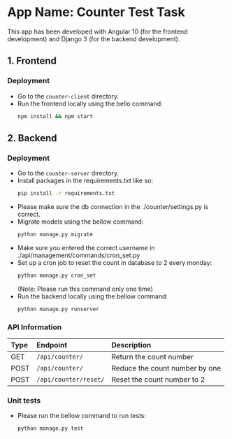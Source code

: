 # App Name: Counter Test Task
This app has been developed with Angular 10 (for the frontend development)
and Django 3 (for the backend development).

## 1. Frontend
### Deployment
- Go to the `counter-client` directory.
- Run the frontend locally using the bello command:
    ```bash
    npm install && npm start
    ```

## 2. Backend
### Deployment
- Go to the `counter-server` directory.
- Install packages in the requirements.txt like so:
    ```bash
    pip install -r requirements.txt
    ```
- Please make sure the db connection in the ./counter/settings.py is correct.
- Migrate models using the bellow command:
    ```bash
    python manage.py migrate
    ```
- Make sure you entered the correct username in ./api/management/commands/cron_set.py
- Set up a cron job to reset the count in database to 2 every monday:
    ```bash
    python manage.py cron_set
    ``` 
  (Note: Please run this command only one time)
- Run the backend locally using the bellow command:
    ```bash
    python manage.py runserver
    ```

### API Information
| Type | Endpoint | Description |
| :--- | :--- | :--- |
| GET | `/api/counter/` | Return the count number |
| POST | `/api/counter/` | Reduce the count number by one |
| POST | `/api/counter/reset/` | Reset the count number to 2 |

### Unit tests
- Please run the bellow command to run tests:
    ```bash
    python manage.py test
    ```
